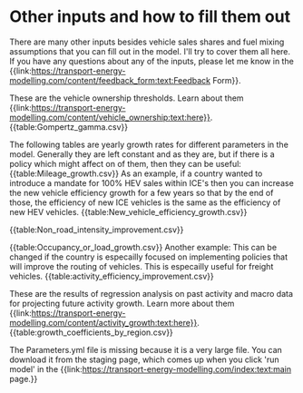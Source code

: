 # Other inputs and how to fill them out

There are many other inputs besides vehicle sales shares and fuel mixing assumptions that you can fill out in the model. I'll try to cover them all here. If you have any questions about any of the inputs, please let me know in the {{link:https://transport-energy-modelling.com/content/feedback_form:text:Feedback Form}}.

These are the vehicle ownership thresholds. Learn about them {{link:https://transport-energy-modelling.com/content/vehicle_ownership:text:here}}.
{{table:Gompertz_gamma.csv}}

The following tables are yearly growth rates for different parameters in the model. Generally they are left constant and as they are, but if there is a policy which might affect on of them, then they can be useful:
{{table:Mileage_growth.csv}}
As an example, if a country wanted to introduce a mandate for 100% HEV sales within ICE's then you can increase the new vehicle efficiency growth for a few years so that by the end of those, the efficiency of new ICE vehicles is the same as the efficiency of new HEV vehicles. 
{{table:New_vehicle_efficiency_growth.csv}}

{{table:Non_road_intensity_improvement.csv}}

{{table:Occupancy_or_load_growth.csv}}
Another example: This can be changed if the country is especailly focused on implementing policies that will improve the routing of vehicles. This is especailly useful for freight vehicles. 
{{table:activity_efficiency_improvement.csv}}

These are the results of regression analysis on past activity and macro data for projecting future activity growth. Learn more about them {{link:https://transport-energy-modelling.com/content/activity_growth:text:here}}.
{{table:growth_coefficients_by_region.csv}}

The Parameters.yml file is missing because it is a very large file. You can download it from the staging page, which comes up when you click 'run model' in the {{link:https://transport-energy-modelling.com/index:text:main page.}}
